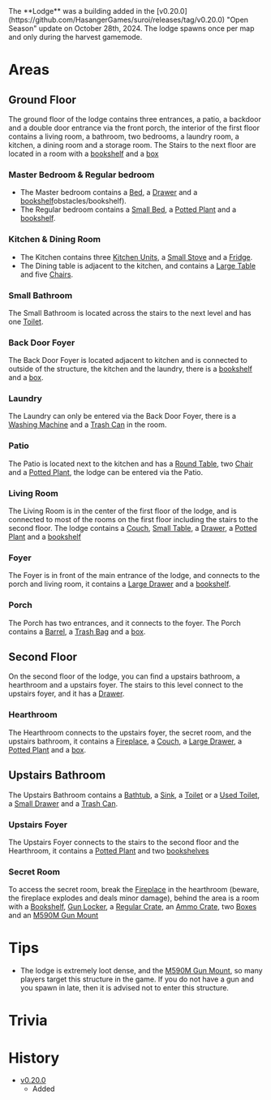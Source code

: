<Event />
<Stub />
The **Lodge** was a building added in the [v0.20.0](https://github.com/HasangerGames/suroi/releases/tag/v0.20.0) "Open Season" update on October 28th, 2024. The lodge spawns once per map and only during the harvest gamemode.

# Areas

## Ground Floor
The ground floor of the lodge contains three entrances, a patio, a backdoor and a double door entrance via the front porch, the interior of the first floor contains a living room, a bathroom, two bedrooms, a laundry room, a kitchen, a dining room and a storage room. The Stairs to the next floor are located in a room with a [bookshelf](/obstacles/bookshelf) and a [box](/obstacles/box)

### Master Bedroom & Regular bedroom
- The Master bedroom contains a [Bed](/obstacles/bed), a [Drawer](/obstacles/drawers) and a [bookshelf]()obstacles/bookshelf).
- The Regular bedroom contains a [Small Bed](/obstacles/small_bed), a [Potted Plant](/obstacles/potted_plant) and a [bookshelf](obstacles/bookshelf).

### Kitchen & Dining Room
- The Kitchen contains three [Kitchen Units](/obstacles/Kitchen_unit_1), a [Small Stove](/obstacles/small_stove) and a [Fridge](obstacles/fridge).
- The Dining table is adjacent to the kitchen, and contains a [Large Table](obstacles/large_table) and five [Chairs](/obstacles/chair).

### Small Bathroom
The Small Bathroom is located across the stairs to the next level and has one [Toilet](/obstacles/toilet).

### Back Door Foyer
The Back Door Foyer is located adjacent to kitchen and is connected to outside of the structure, the kitchen and the laundry, there is a [bookshelf](/obstacles/bookshelf) and a [box](/obstacles/box).

### Laundry
The Laundry can only be entered via the Back Door Foyer, there is a [Washing Machine](/obstacles/washing_machine) and a [Trash Can](/obstacles/trash_can) in the room.

### Patio
The Patio is located next to the kitchen and has a [Round Table](/obstacles/round_table), two [Chair](/obstacles/chair) and a [Potted Plant](/obstacles/potted_plant), the lodge can be entered via the Patio.

### Living Room
The Living Room is in the center of the first floor of the lodge, and is connected to most of the rooms on the first floor including the stairs to the second floor. The lodge contains a [Couch](/obstacles/couch), [Small Table](/obstacles/small_table), a [Drawer](/obstacles/drawers), a [Potted Plant](/obstacles/potted_plant) and a [bookshelf](/obstacles/bookshelf)

### Foyer
The Foyer is in front of the main entrance of the lodge, and connects to the porch and living room, it contains a [Large Drawer](/obstacles/drawers) and a [bookshelf](/obstacles/bookshelf).

### Porch
The Porch has two entrances, and it connects to the foyer. The Porch contains a [Barrel](/obstacles/barrel), a [Trash Bag](/obstacles/trash_bag) and a [box](/obstacles/box).

## Second Floor
On the second floor of the lodge, you can find a upstairs bathroom, a hearthroom and a upstairs foyer. The stairs to this level connect to the upstairs foyer, and it has a [Drawer](/obstacles/drawers).

### Hearthroom
The Hearthroom connects to the upstairs foyer, the secret room, and the upstairs bathroom, it contains a [Fireplace](/obstacles/Fireplace), a [Couch](/obstacles/couch), a [Large Drawer](/obstacles/drawers), a [Potted Plant](/obstacles/potted_plant) and a [box](/obstacles/box).

## Upstairs Bathroom
The Upstairs Bathroom contains a [Bathtub](/obstacles/bathtub), a [Sink](/obstacles/sink2), a [Toilet](/obstacles/toilet) or a [Used Toilet](/obstacles/used_toilet), a [Small Drawer](/obstacles/small_drawer) and a [Trash Can](/obstacles/trash_can). 

### Upstairs Foyer
The Upstairs Foyer connects to the stairs to the second floor and the Hearthroom, it contains a [Potted Plant](/obstacles/potted_plant) and two [bookshelves](/obstacles/bookshelf)

### Secret Room
To access the secret room, break the [Fireplace](/obstacles/Fireplace) in the hearthroom (beware, the fireplace explodes and deals minor damage), behind the area is a room with a [Bookshelf](/obstacles/bookshelf), [Gun Locker](/obstacles/gun_locker), a [Regular Crate](/obstacles/crates), an [Ammo Crate](/obstacles/ammo_crate), two [Boxes](/obstacles/boxes) and an [M590M Gun Mount](/obstacles/gun_mounts)

# Tips

- The lodge is extremely loot dense, and the [M590M Gun Mount](/obstacles/gun_mounts), so many players target this structure in the game. If you do not have a gun and you spawn in late, then it is advised not to enter this structure.

# Trivia

# History

- [v0.20.0](https://github.com/HasangerGames/suroi/releases/tag/v0.20.0)
  - Added
